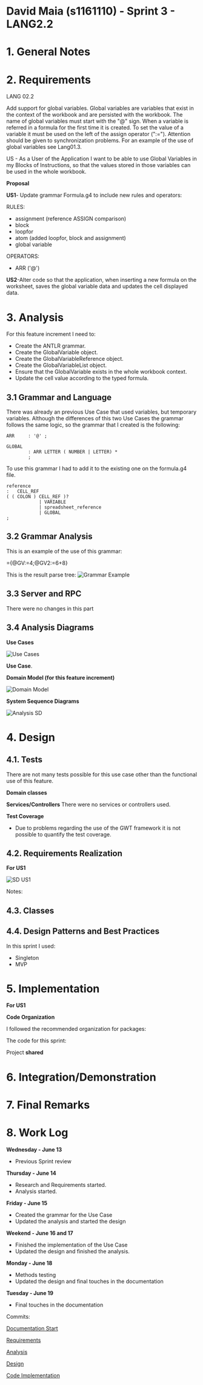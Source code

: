 **David Maia** (s1161110) - Sprint 3 - LANG2.2
===============================

# 1. General Notes


# 2. Requirements

LANG 02.2

Add support for global variables. Global variables are variables that exist in the context of the workbook and are persisted with the workbook. The name of global variables must start with the "@" sign. When a variable is referred in a formula for the first time it is created. To set the value of a variable it must be used on the left of the assign operator (":="). Attention should be given to synchronization problems. For an example of the use of global variables see Lang01.3.

US - As a User of the Application I want to be able to use Global Variables in my Blocks of Instructions, so that the values stored in those variables can be used in the whole workbook.

**Proposal**

**US1**- Update grammar Formula.g4 to include new rules and operators:

RULES:
* assignment (reference ASSIGN comparison)
* block
* loopfor
* atom (added loopfor, block and assignment)
* global variable

OPERATORS:
* ARR ('@')

**US2**-Alter code so that the application, when inserting a new formula on the worksheet, saves the global variable data and updates the cell displayed data.

# 3. Analysis
For this feature increment I need to:

* Create the ANTLR grammar.
* Create the GlobalVariable object.
* Create the GlobalVariableReference object.
* Create the GlobalVariableList object.
* Ensure that the GlobalVariable exists in the whole workbook context.
* Update the cell value according to the typed formula.

## 3.1 Grammar and Language
There was already an previous Use Case that used variables, but temporary variables. Although the differences of this two Use Cases the grammar follows the same logic, so the grammar that I created is the following:

    ARR     : '@' ;

    GLOBAL
            : ARR LETTER ( NUMBER | LETTER) *
            ;

To use this grammar I had to add it to the existing one on the formula.g4 file.

    reference
    :	CELL_REF
    ( ( COLON ) CELL_REF )?
                | VARIABLE
                | spreadsheet_reference
                | GLOBAL
    ;


## 3.2 Grammar Analysis
This is an example of the use of this grammar:

={@GV:=4;@GV2:=6+8}

This is the result parse tree:
![Grammar Example](grammar.jpg)

## 3.3 Server and RPC
There were no changes in this part

## 3.4 Analysis Diagrams

**Use Cases**

![Use Cases](us.jpg)

 **Use Case**.

**Domain Model (for this feature increment)**

![Domain Model](domain.jpg)

**System Sequence Diagrams**

![Analysis SD](SSD.jpg)

# 4. Design


## 4.1. Tests


There are not many tests possible for this use case other than the functional use of this feature.

**Domain classes**



**Services/Controllers**
There were no services or controllers used.


**Test Coverage**  
- Due to problems regarding the use of the GWT framework it is not possible to quantify the test coverage.

## 4.2. Requirements Realization

**For US1**

![SD US1](SD.jpg)

Notes:  


## 4.3. Classes

## 4.4. Design Patterns and Best Practices

In this sprint I used:  
- Singleton
- MVP  


# 5. Implementation

**For US1**



**Code Organization**  

I followed the recommended organization for packages:  

The code for this sprint:  

Project **shared**  


# 6. Integration/Demonstration


# 7. Final Remarks


# 8. Work Log
**Wednesday - June 13**
* Previous Sprint review

**Thursday - June 14**
* Research and Requirements started.
* Analysis started.

**Friday - June 15**
 * Created the grammar for the Use Case
 * Updated the analysis and started the design

**Weekend - June 16 and 17**
 * Finished the implementation of the Use Case
 * Updated the design and finished the analysis.

**Monday - June 18**
 * Methods testing
 * Updated the design and final touches in the documentation

**Tuesday - June 19**
* Final touches in the documentation

Commits:

[Documentation Start](https://bitbucket.org/lei-isep/lapr4-18-2dl/commits/1514ceb2a44e)

[Requirements]()

[Analysis]()

[Design]()

[Code Implementation ]()
